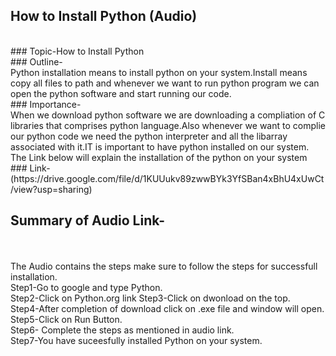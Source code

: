 ## How to Install Python (Audio)
<br>
### Topic-How to Install Python<br>
### Outline-
<br>
Python installation means to install python on your system.Install means copy all files to path and whenever we want to run python program we can open the python software and start running our code.
<br>
### Importance-
<br>
When we download python software we are downloading a compliation of C libraries that comprises python language.Also whenever we want to complie our python code we need the python interpreter and all the libarray associated with it.IT is important to have python installed on our system.
The Link below will explain the installation of the python on your system
### Link-
(https://drive.google.com/file/d/1KUUukv89zwwBYk3YfSBan4xBhU4xUwCt/view?usp=sharing)
<br>

## Summary of Audio Link-
<br><br>
The Audio contains the steps make sure to follow the steps for successfull installation.<br>
Step1-Go to google and type Python.<br>
Step2-Click on Python.org link<bt>
Step3-Click on dwonload on the top.<br>
Step4-After completion of download click on .exe file and window will open.<br>
Step5-Click on Run Button.<br>
Step6- Complete the steps as mentioned in audio link.<br>
Step7-You have suceesfully installed Python on your system.<br>
